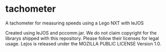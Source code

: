 # tachometer
A tachometer for measuring speeds using a Lego NXT with leJOS

Created using leJOS and pccomm.jar. We do not claim copyright for the librarys shipped with this repository. Please follow their licenses for legal usage. Lejos is released under the MOZILLA PUBLIC LICENSE Version 1.0.

